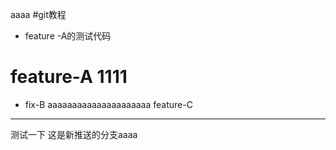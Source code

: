 aaaa
#git教程
- feature -A的测试代码
# feature-A 1111
 - fix-B
aaaaaaaaaaaaaaaaaaaaa
feature-C
---------------
测试一下 这是新推送的分支aaaa
